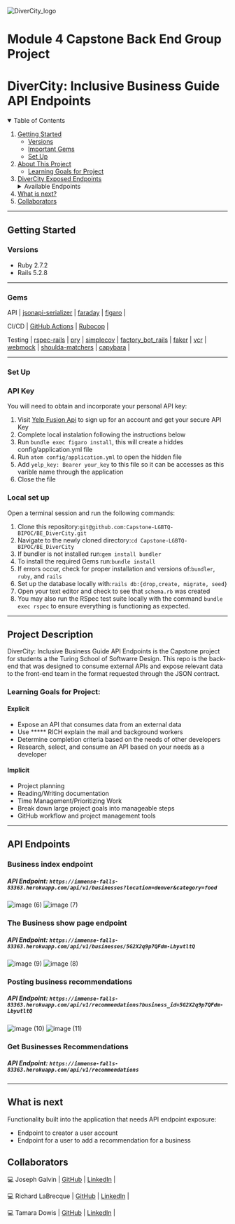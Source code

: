 ![DiverCity_logo](https://user-images.githubusercontent.com/67713820/170523356-d690920c-60e0-4ef3-a7d4-872e16aa350b.png)

# Module 4 Capstone Back End Group Project
# DiverCity: Inclusive Business Guide API Endpoints

<details open="open">
  <summary>Table of Contents</summary>
  <ol>
    <li>
      <a href="#getting-started">Getting Started</a>
      <ul>  
        <li><a href="#versions">Versions</a></li>
        <li><a href="#gems">Important Gems</a></li>
        <li><a href="#set-up">Set Up</a></li>
        </li>
    </li>
    </ul>
    <li>
      <a href="#project-description">About This Project</a>
      <ul>
        <li><a href="#learning-goals-for-project">Learning Goals for Project</a></li>
      </ul>
    </li>
    <li>
      <a href="#api-endpoints">DiverCity Exposed Endpoints</a>
      <details>
        <summary>Available Endpoints</summary>
        <ul>
          <li><a href="#business-index-endpoint">Business Index Endpoint</a></li>
          <li><a href="#business-show-page-endpoint">Business Show Page Endpoint</a></li>
          <li><a href="#posting-business-recommendations">Posting Business Recommendations</a></li>
          <li><a href="#get-business-recommendations">Get Business Recommendations</a></li>
        </ul>
      </details>
    </li>
    <li><a href="#what-is-next">What is next?</a></li>
    <li><a href="#collaborators">Collaborators</a></li>
  </ol>
</details>

----------

## Getting Started

### Versions

- Ruby 2.7.2
- Rails 5.2.8

----------

### Gems

API | [jsonapi-serializer](https://github.com/jsonapi-serializer/jsonapi-serializer) | [faraday](https://docs.faradaysec.com/) | [figaro](https://figaro.readthedocs.io/en/latest) |

CI/CD | [GitHub Actions](https://github.com/features/actions) | [Rubocop](https://docs.rubocop.org/rubocop/index.html) |

Testing | [rspec-rails](https://github.com/rspec/rspec-rails) | [pry](https://github.com/pry/pry)  | [simplecov](https://github.com/simplecov-ruby/simplecov) | [factory_bot_rails](https://github.com/thoughtbot/factory_bot_rails) | [faker](https://github.com/vajradog/faker-rails) | [vcr](https://www.rubydoc.info/gems/vcr/frames) | [webmock](https://github.com/bblimke/webmock) | [shoulda-matchers](https://github.com/thoughtbot/shoulda-matchers) | [capybara](https://capybara-doc.readthedocs.io/en/latest) |




----------

### Set Up

### API Key

You will need to obtain and incorporate your personal API key:
1. Visit [Yelp Fusion Api](https://www.yelp.com/developers/documentation/v3/get_started) to sign up for an account and get your secure API Key
2. Complete local instalation following the instructions below
3. Run `bundle exec figaro install`, this will create a hiddes config/application.yml file
4. Run `atom config/application.yml` to open the hidden file
5. Add `yelp_key: Bearer your_key` to this file so it can be accesses as this varible name through the application
6. Close the file

### Local set up

Open a terminal session and run the following commands:
1. Clone this repository:`git@github.com:Capstone-LGBTQ-BIPOC/BE_DiverCity.git`
3. Navigate to the newly cloned directory:`cd Capstone-LGBTQ-BIPOC/BE_DiverCity`
4. If bundler is not installed run:`gem install bundler`
5. To install the required Gems run:`bundle install` 
6. If errors occur, check for proper installation and versions of:`bundler`, `ruby`, and `rails`
7. Set up the database locally with:`rails db:{drop,create, migrate, seed}`
8. Open your text editor and check to see that `schema.rb` was created
9. You may also run the RSpec test suite locally with the command `bundle exec rspec` to ensure everything is functioning as expected.


----------

## Project Description
DiverCity: Inclusive Business Guide API Endpoints is the Capstone project for students a the Turing School of Softwarre Design. This repo is the back-end that was designed to consume external APIs and expose relevant data to the front-end team in the format requested through the JSON contract. 

### Learning Goals for Project:

#### Explicit
- Expose an API that consumes data from an external data
- Use ***** RICH explain the mail and background workers
- Determine completion criteria based on the needs of other developers
- Research, select, and consume an API based on your needs as a developer

#### Implicit
- Project planning
- Reading/Writing documentation
- Time Management/Prioritizing Work
- Break down large project goals into manageable steps
- GitHub workflow and project management tools

----------

## API Endpoints

###  Business index endpoint
##### API Endpoint: `https://immense-falls-83363.herokuapp.com/api/v1/businesses?location=denver&category=food`
![image (6)](https://user-images.githubusercontent.com/67713820/170568372-1edd969f-6e4f-4b9a-8fda-5d708137b1ab.png)
![image (7)](https://user-images.githubusercontent.com/67713820/170568369-d43582d8-e5c8-416f-9818-6233d6a4c2bc.png)


### The Business show page endpoint
##### API Endpoint: `https://immense-falls-83363.herokuapp.com/api/v1/businesses/5G2X2q9p7QFdm-LbyutltQ`
![image (9)](https://user-images.githubusercontent.com/67713820/170568359-54dddd7a-95ca-443e-a45e-ff71f7fb32e6.png)
![image (8)](https://user-images.githubusercontent.com/67713820/170568367-c358db34-3dfc-4486-9593-ce447aef5ad6.png)


### Posting business recommendations
##### API Endpoint: `https://immense-falls-83363.herokuapp.com/api/v1/recommendations?business_id=5G2X2q9p7QFdm-LbyutltQ`
![image (10)](https://user-images.githubusercontent.com/67713820/170568311-f8387d68-eb8a-4a20-a610-427588d68bb1.png)
![image (11)](https://user-images.githubusercontent.com/67713820/170568292-6d6f6a5e-3379-4929-83dd-c2f1f9c42fcf.png)



### Get Businesses Recommendations
##### API Endpoint: `https://immense-falls-83363.herokuapp.com/api/v1/recommendations`

----------

## What is next

Functionality built into the application that needs API endpoint exposure:
- Endpoint to creator a user account
- Endpoint for a user to add a recommendation for a business


## Collaborators

💻  Joseph Galvin |  [GitHub](https://github.com/jwgalvin) | [LinkedIn](https://www.linkedin.com/in/josephwgalvin) |

💻  Richard LaBrecque |  [GitHub](https://github.com/RichardLaBrecque) | [LinkedIn](https://www.linkedin.com/in/rich-labrecque) |

💻  Tamara Dowis |  [GitHub](https://github.com/wanderlust-create) | [LinkedIn](https://www.linkedin.com/in/tamara-dowis) |




